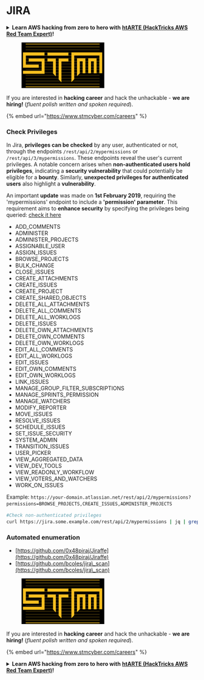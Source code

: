 # JIRA

<details>

<summary><strong>Learn AWS hacking from zero to hero with</strong> <a href="https://training.hacktricks.xyz/courses/arte"><strong>htARTE (HackTricks AWS Red Team Expert)</strong></a><strong>!</strong></summary>

Other ways to support HackTricks:

* If you want to see your **company advertised in HackTricks** or **download HackTricks in PDF** Check the [**SUBSCRIPTION PLANS**](https://github.com/sponsors/carlospolop)!
* Get the [**official PEASS & HackTricks swag**](https://peass.creator-spring.com)
* Discover [**The PEASS Family**](https://opensea.io/collection/the-peass-family), our collection of exclusive [**NFTs**](https://opensea.io/collection/the-peass-family)
* **Join the** 💬 [**Discord group**](https://discord.gg/hRep4RUj7f) or the [**telegram group**](https://t.me/peass) or **follow** us on **Twitter** 🐦 [**@carlospolopm**](https://twitter.com/hacktricks\_live)**.**
* **Share your hacking tricks by submitting PRs to the** [**HackTricks**](https://github.com/carlospolop/hacktricks) and [**HackTricks Cloud**](https://github.com/carlospolop/hacktricks-cloud) github repos.

</details>

<figure><img src="../../.gitbook/assets/image (1) (1) (1) (1) (1) (1) (1) (1) (1) (1) (1) (1) (1) (1) (1) (1) (1) (1) (1) (1) (1) (1).png" alt=""><figcaption></figcaption></figure>

If you are interested in **hacking career** and hack the unhackable - **we are hiring!** (_fluent polish written and spoken required_).

{% embed url="https://www.stmcyber.com/careers" %}

### Check Privileges

In Jira, **privileges can be checked** by any user, authenticated or not, through the endpoints `/rest/api/2/mypermissions` or `/rest/api/3/mypermissions`. These endpoints reveal the user's current privileges. A notable concern arises when **non-authenticated users hold privileges**, indicating a **security vulnerability** that could potentially be eligible for a **bounty**. Similarly, **unexpected privileges for authenticated users** also highlight a **vulnerability**.

An important **update** was made on **1st February 2019**, requiring the 'mypermissions' endpoint to include a **'permission' parameter**. This requirement aims to **enhance security** by specifying the privileges being queried: [check it here](https://developer.atlassian.com/cloud/jira/platform/change-notice-get-my-permissions-requires-permissions-query-parameter/#change-notice---get-my-permissions-resource-will-require-a-permissions-query-parameter)

* ADD\_COMMENTS
* ADMINISTER
* ADMINISTER\_PROJECTS
* ASSIGNABLE\_USER
* ASSIGN\_ISSUES
* BROWSE\_PROJECTS
* BULK\_CHANGE
* CLOSE\_ISSUES
* CREATE\_ATTACHMENTS
* CREATE\_ISSUES
* CREATE\_PROJECT
* CREATE\_SHARED\_OBJECTS
* DELETE\_ALL\_ATTACHMENTS
* DELETE\_ALL\_COMMENTS
* DELETE\_ALL\_WORKLOGS
* DELETE\_ISSUES
* DELETE\_OWN\_ATTACHMENTS
* DELETE\_OWN\_COMMENTS
* DELETE\_OWN\_WORKLOGS
* EDIT\_ALL\_COMMENTS
* EDIT\_ALL\_WORKLOGS
* EDIT\_ISSUES
* EDIT\_OWN\_COMMENTS
* EDIT\_OWN\_WORKLOGS
* LINK\_ISSUES
* MANAGE\_GROUP\_FILTER\_SUBSCRIPTIONS
* MANAGE\_SPRINTS\_PERMISSION
* MANAGE\_WATCHERS
* MODIFY\_REPORTER
* MOVE\_ISSUES
* RESOLVE\_ISSUES
* SCHEDULE\_ISSUES
* SET\_ISSUE\_SECURITY
* SYSTEM\_ADMIN
* TRANSITION\_ISSUES
* USER\_PICKER
* VIEW\_AGGREGATED\_DATA
* VIEW\_DEV\_TOOLS
* VIEW\_READONLY\_WORKFLOW
* VIEW\_VOTERS\_AND\_WATCHERS
* WORK\_ON\_ISSUES

Example: `https://your-domain.atlassian.net/rest/api/2/mypermissions?permissions=BROWSE_PROJECTS,CREATE_ISSUES,ADMINISTER_PROJECTS`

```bash
#Check non-authenticated privileges
curl https://jira.some.example.com/rest/api/2/mypermissions | jq | grep -iB6 '"havePermission": true'
```

### Automated enumeration

* [https://github.com/0x48piraj/Jiraffe](https://github.com/0x48piraj/Jiraffe)
* [https://github.com/bcoles/jira\_scan](https://github.com/bcoles/jira\_scan)

<figure><img src="../../.gitbook/assets/image (1) (1) (1) (1) (1) (1) (1) (1) (1) (1) (1) (1) (1) (1) (1) (1) (1) (1) (1) (1) (1) (1).png" alt=""><figcaption></figcaption></figure>

If you are interested in **hacking career** and hack the unhackable - **we are hiring!** (_fluent polish written and spoken required_).

{% embed url="https://www.stmcyber.com/careers" %}

<details>

<summary><strong>Learn AWS hacking from zero to hero with</strong> <a href="https://training.hacktricks.xyz/courses/arte"><strong>htARTE (HackTricks AWS Red Team Expert)</strong></a><strong>!</strong></summary>

Other ways to support HackTricks:

* If you want to see your **company advertised in HackTricks** or **download HackTricks in PDF** Check the [**SUBSCRIPTION PLANS**](https://github.com/sponsors/carlospolop)!
* Get the [**official PEASS & HackTricks swag**](https://peass.creator-spring.com)
* Discover [**The PEASS Family**](https://opensea.io/collection/the-peass-family), our collection of exclusive [**NFTs**](https://opensea.io/collection/the-peass-family)
* **Join the** 💬 [**Discord group**](https://discord.gg/hRep4RUj7f) or the [**telegram group**](https://t.me/peass) or **follow** us on **Twitter** 🐦 [**@carlospolopm**](https://twitter.com/hacktricks\_live)**.**
* **Share your hacking tricks by submitting PRs to the** [**HackTricks**](https://github.com/carlospolop/hacktricks) and [**HackTricks Cloud**](https://github.com/carlospolop/hacktricks-cloud) github repos.

</details>
